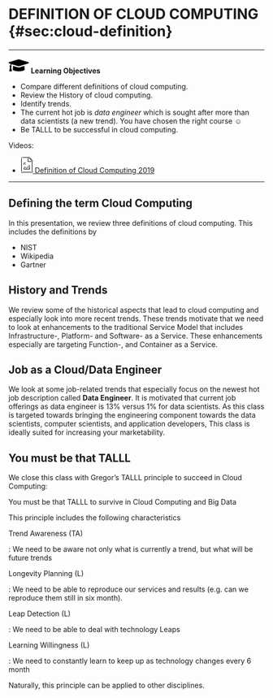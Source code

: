# DEFINITION OF CLOUD COMPUTING {#sec:cloud-definition}

---

![](images/learning.png) **Learning Objectives**

* Compare different definitions of cloud computing.
* Review the History of cloud computing.
* Identify trends.
* The current hot job is *data engineer* which is sought after more
  than data scientists (a new trend). You have chosen the right course
  :relaxed:
* Be TALLL to be successful in cloud computing.

Videos:

* [![Video](images/presentation.png) Definition of Cloud Computing 2019](https://youtu.be/KaQte-2elVo)

----

## Defining the term Cloud Computing

In this presentation, we review three definitions of cloud
computing. This includes the definitions by

* NIST
* Wikipedia
* Gartner

## History and Trends

We review some of the historical aspects that lead to cloud computing
and especially look into more recent trends. These trends motivate
that we need to look at enhancements to the traditional  Service Model
that includes Infrastructure-, Platform- and Software- as a Service.
These enhancements especially are targeting Function-, and Container
as a Service.

## Job as a Cloud/Data Engineer

We look at some job-related trends that especially focus on the newest
hot job description called **Data Engineer**. It is motivated that
current job offerings as data engineer is 13% versus 1% for data
scientists. As this class is targeted towards bringing the engineering
component towards the data scientists, computer scientists, and
application developers, This class is ideally suited for increasing
your marketability.

## You must be that TALLL

We close this class with Gregor’s TALLL principle to succeed in Cloud
Computing:

You must be that TALLL to survive in Cloud Computing and Big Data

This principle includes the following characteristics

Trend Awareness (TA)

: We need to be aware not only what is currently a trend, but what
  will be future trends

Longevity Planning (L)

: We need to be able to reproduce our services and results (e.g. can
  we reproduce them still in six month).

Leap Detection (L)

: We need to be able to deal with technology Leaps

Learning Willingness (L)

: We need to constantly learn to keep up as technology changes every 6
  month

Naturally, this principle can be applied to other disciplines.
